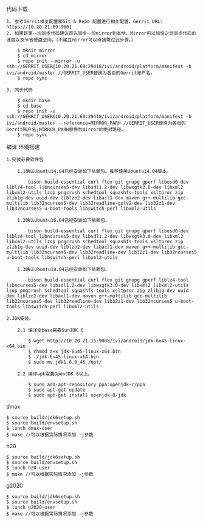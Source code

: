 代码下载

    1. 参考Gerrit相关配置和Git & Repo 配置进行相关配置。Gerrit URL: https://10.20.21.69:9001
    2. 如果是第一次同步代码建议首先同步一份mirror到本地。Mirror可以加快之后同步代码的速度以及节省硬盘空间。（不建立mirror可以直接跳过此步骤。）

        $ mkdir mirror
        $ cd mirror
        $ repo init --mirror -u ssh://GERRIT_USER@10.20.21.69:29418/ivi/android/platform/manifest -b ivi/android/master //GERRIT_USER替换为各自的Gerrit账户名。
        $ repo sync

    3. 同步代码

        $ mkdir base
        $ cd base
        $ repo init -u ssh://GERRIT_USER@10.20.21.69:29418/ivi/android/platform/manifest -b ivi/android/master --reference=MIRROR_PARH //GERRIT_USER替换为各自的Gerrit账户名;MIRROR_PARH替换为mirror的绝对路径。
        $ repo sync

编译
环境搭建

    1.安装必要软件包

        1.1确认Ubuntu14.04已经安装如下依赖包。推荐使用Ubuntu14.04版本。

            bison build-essential curl flex git gnupg gperf libesd0-dev liblz4-tool libncurses5-dev libsdl1.2-dev libwxgtk2.8-dev libxml2 libxml2-utils lzop pngcrush schedtool squashfs-tools xsltproc zip zlib1g-dev uuid-dev liblzo2-dev libacl1-dev maven g++-multilib gcc-multilib lib32ncurses5-dev lib32readline-gplv2-dev lib32z1-dev lib32ncurses5 u-boot-tools libswitch-perl libxml2-utils

        1.2确认Ubuntu16.04已经安装如下依赖包。

            bison build-essential curl flex git gnupg gperf libesd0-dev liblz4-tool libncurses5-dev libsdl1.2-dev libwxgtk3.0-dev libxml2 libxml2-utils lzop pngcrush schedtool squashfs-tools xsltproc zip zlib1g-dev uuid-dev liblzo2-dev libacl1-dev maven g++-multilib gcc-multilib lib32ncurses5-dev lib32readline-dev lib32z1-dev lib32ncurses5 u-boot-tools libswitch-perl libxml2-utils

        1.3确认Ubuntu18.04已经安装如下依赖包。

            bison build-essential curl flex git gnupg gperf liblz4-tool libncurses5-dev libsdl1.2-dev libwxgtk3.0-dev libxml2 libxml2-utils lzop pngcrush schedtool squashfs-tools xsltproc zip zlib1g-dev uuid-dev liblzo2-dev libacl1-dev maven g++-multilib gcc-multilib lib32ncurses5-dev lib32readline-dev lib32z1-dev lib32ncurses5 u-boot-tools libswitch-perl libxml2-utils

    2.JDK安装。

        2.1 编译全base需要SunJDK 6

            $ wget http://10.20.21.15:9008/ivi/android/jdk-6u45-linux-x64.bin
            $ chmod a+x jdk-6u45-linux-x64.bin
            $ ./jdk-6u45-linux-x64.bin
            $ sudo mv jdk1.6.0_45 /opt/

        2.2 编译apk需要OpenJDK 8以上。

            $ sudo add-apt-repository ppa:openjdk-r/ppa
            $ sudo apt-get update
            $ sudo apt-get install openjdk-8-jdk

dmax

    $ source build/jdk6setup.sh
    $ source build/envsetup.sh
    $ lunch dmax-user
    $ make //可以根据实际情况添加 -j参数

h20

    $ source build/jdk6setup.sh
    $ source build/envsetup.sh
    $ lunch h20-user
    $ make //可以根据实际情况添加 -j参数

g2020

    $ source build/jdk6setup.sh
    $ source build/envsetup.sh
    $ lunch g2020-user
    $ make //可以根据实际情况添加 -j参数
